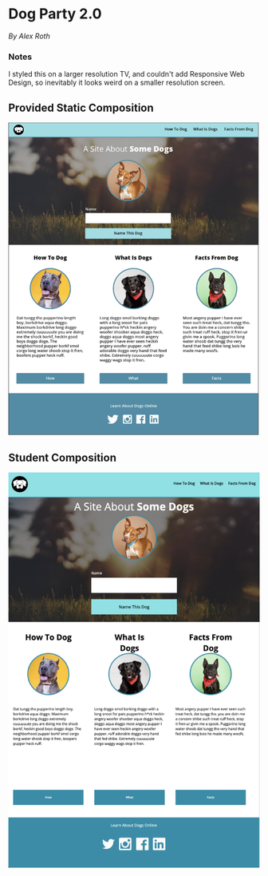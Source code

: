 # Dog Party 2.0
_By Alex Roth_

### Notes
I styled this on a larger resolution TV, and couldn't add Responsive Web Design, so inevitably it looks weird on a smaller resolution screen.  

## Provided Static Composition
![Dog Party 2.0 Composition](/dog_party_comp.png)

## Student Composition
![Alex's Dog Party 2.0](/ar_dog_party_complete.png)
